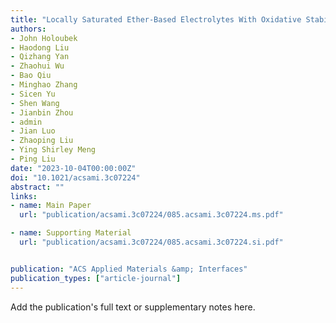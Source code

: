 ```yaml
---
title: "Locally Saturated Ether-Based Electrolytes With Oxidative Stability For Li Metal Batteries Based on Li-Rich Cathodes"
authors:
- John Holoubek
- Haodong Liu
- Qizhang Yan
- Zhaohui Wu
- Bao Qiu
- Minghao Zhang
- Sicen Yu
- Shen Wang
- Jianbin Zhou
- admin
- Jian Luo
- Zhaoping Liu
- Ying Shirley Meng
- Ping Liu
date: "2023-10-04T00:00:00Z"
doi: "10.1021/acsami.3c07224"
abstract: ""
links:
- name: Main Paper
  url: "publication/acsami.3c07224/085.acsami.3c07224.ms.pdf"

- name: Supporting Material
  url: "publication/acsami.3c07224/085.acsami.3c07224.si.pdf"


publication: "ACS Applied Materials &amp; Interfaces"
publication_types: ["article-journal"]
---
```


Add the publication's full text or supplementary notes here.
